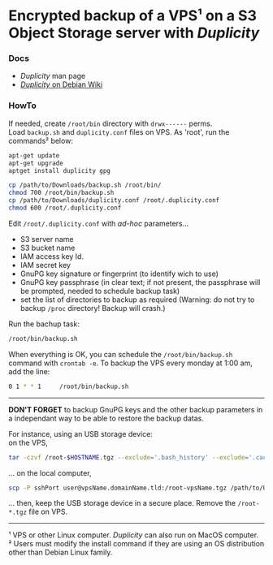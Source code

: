 # Encrypted backup of a VPS¹ on a S3 Object Storage server with _Duplicity_

### Docs

* _Duplicity_ man page
* [_Duplicity_ on Debian Wiki](https://wiki.debian.org/Duplicity)

### HowTo

If needed, create `/root/bin` directory with `drwx------` perms.   
Load `backup.sh` and `duplicity.conf` files on VPS.
As 'root', run the commands² below:   
``` sh
apt-get update
apt-get upgrade
aptget install duplicity gpg

cp /path/to/Downloads/backup.sh /root/bin/
chmod 700 /root/bin/backup.sh
cp /path/to/Downloads/duplicity.conf /root/.duplicity.conf
chmod 600 /root/.duplicity.conf
``` 

Edit `/root/.duplicity.conf` with _ad-hoc_ parameters…
* S3 server name
* S3 bucket name
* IAM access key Id.
* IAM secret key
* GnuPG key signature or fingerprint (to identify wich to use)
* GnuPG key passphrase (in clear text; if not present, the passphrase will be prompted, needed to schedule backup task)
* set the list of directories to backup as required (Warning: do not try to backup `/proc` directory! Backup will crash.)

Run the bachup task:
``` sh
/root/bin/backup.sh
```

When everything is OK, you can schedule the `/root/bin/backup.sh` command with `crontab -e`.
To backup the VPS every monday at 1:00 am, add the line:
``` sh
0 1 * * 1     /root/bin/backup.sh
```

---

**DON'T FORGET** to backup GnuPG keys and the other backup parameters in a independant way to be able to restore the backup datas.

For instance, using an USB storage device:   
on the VPS,   
``` sh
tar -czvf /root-$HOSTNAME.tgz --exclude='.bash_history' --exclude='.cache' /root
```
… on the local computer,   
``` sh
scp -P sshPort user@vpsName.domainName.tld:/root-vpsName.tgz /path/to/USB/StorageDevice
```
… then, keep the USB storage device in a secure place. Remove the `/root-*.tgz` file on VPS.

---

¹ VPS or other Linux computer. _Duplicity_ can also run on MacOS computer.   
² Users must modify the install command if they are using an OS distribution other than Debian Linux family.   
